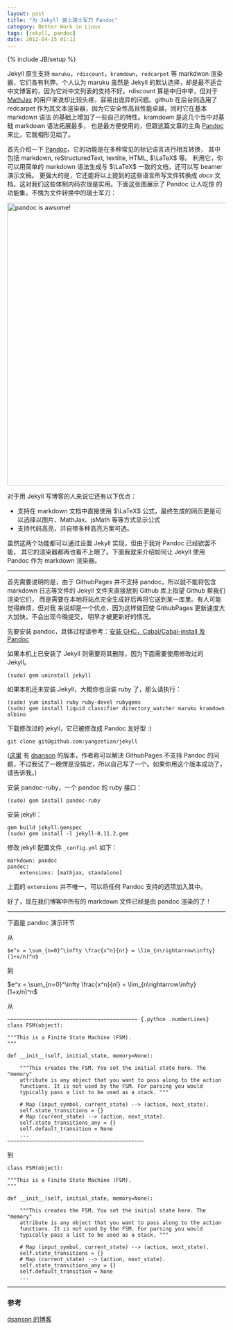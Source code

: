 ```yaml
---
layout: post
title: "为 Jekyll 装上瑞士军刀 Pandoc"
category: Better Work in Linux
tags: [jekyll, pandoc]
date: 2012-04-15 01:12
---
```

{% include JB/setup %}

Jekyll 原生支持 `maruku`，`rdiscount`，`kramdown`，`redcarpet` 等 markdwon 
渲染器，它们各有利弊。个人认为 maruku 虽然是 Jekyll 的默认选择，却是最不适合
中文博客的，因为它对中文列表的支持不好。rdiscount 算是中归中举，但对于
[MathJax][] 的用户来说却比较头疼，容易出诡异的问题。github 在后台则选用了
redcarpet 作为其文本渲染器，因为它安全性高且性能卓越，同时它在基本 markdown 语法
的基础上增加了一些自己的特性。kramdown 是这几个当中对基础 markdown 语法拓展最多，
也是最方便使用的，但跟这篇文章的主角 [Pandoc][] 来比，它就相形见绌了。

   [MathJax]: http://www.mathjax.org
   [Pandoc]: http://johnmacfarlane.net/pandoc

首先介绍一下 [Pandoc][]，它的功能是在多种常见的标记语言进行相互转换，
其中包括 markdown, reStructuredText, textilte, HTML, $\LaTeX$ 等。
利用它，你可以用简单的 markdown 语法生成与 $\LaTeX$ 一致的文档，还可以写
beamer 演示文稿。 更强大的是，它还能将以上提到的这些语言所写文件转换成 *docx*
文档，这对我们这些体制内码农很是实用。下面这张图展示了 Pandoc 让人吃惊
的功能集，不愧为文件转换中的瑞士军刀：

<img src="http://johnmacfarlane.net/pandoc/diagram.png" alt="pandoc is awsome!" width="650"/>

对于用 Jekyll 写博客的人来说它还有以下优点：

* 支持在 markdown 文档中直接使用 $\LaTeX$
公式，最终生成的网页更是可以选择以图片、MathJax、jsMath 等等方式显示公式
* 支持代码高亮，并自带多种高亮方案可选。

虽然这两个功能都可以通过设置 Jekyll 实现，但由于我对 Pandoc 已经欲罢不能，
其它的渲染器都再也看不上眼了。下面我就来介绍如何让 Jekyll 使用 Pandoc 作为
markdown 渲染器。

------------------------------------

首先需要说明的是，由于 GithubPages 并不支持 pandoc，所以就不能将包含 markdown
日志等文件的 Jekyll 文件夹直接放到 Github 库上指望 Github 帮我们渲染它们，
而是需要在本地将站点完全生成好后再将它送到某一库里。有人可能觉得麻烦，但对我
来说却是一个优点，因为这样做回使 GithubPages 更新速度大大加快，不会出现今晚提交，
明早才被更新好的情况。

先要安装 pandoc，具体过程请参考：[安装 GHC，Cabal/Cabal-install 及 Pandoc][post]

   [post]:/Better%20Work%20In%20Linux/2012/03/31/pandoc-cabal


如果本机上已安装了 Jekyll 则需要将其删除，因为下面需要使用修改过的 Jekyll。

    (sudo) gem uninstall jekyll

如果本机还未安装 Jekyll，大概你也没装 ruby 了，那么请执行：
    
    (sudo) yum install ruby ruby-devel rubygems
    (sudo) gem install liquid classifier directory_watcher maruku kramdown albino 

下载修改过的 jekyll，它已被修改成 Pandoc 友好型 :)

    git clone git@github.com:yangzetian/jekyll

([这里][dsanson-jekyll] 有 [dsanson][] 的版本，作者称可以解决 GithubPages 不支持 Pandoc
的问题，不过我试了一晚愣是没搞定，所以自己写了一个。如果你用这个版本成功了，请告诉我。)

   [dsanson-jekyll]: https://github.com/dsanson/jekyll
   [dsanson]: http://www.davidsanson.com/

安装 pandoc-ruby，一个 pandoc 的 ruby 接口：

    (sudo) gem install pandoc-ruby

安装 jekyll：
    
    gem build jekyll.gemspec
    (sudo) gem install -l jekyll-0.11.2.gem

修改 jekyll 配置文件 `_config.yml` 如下：

    markdown: pandoc
    pandoc:
        extensions: [mathjax, standalone]

上面的 `extensions` 并不唯一，可以将任何 Pandoc 支持的选项加入其中。

好了，现在我们博客中所有的 markdown 文件已经是由 pandoc 渲染的了！

------------------------------------------

下面是 pandoc 演示环节

从

    $e^x = \sum_{n=0}^\infty \frac{x^n}{n!} = \lim_{n\rightarrow\infty} (1+x/n)^n$

到

$e^x = \sum_{n=0}^\infty \frac{x^n}{n!} = \lim_{n\rightarrow\infty} (1+x/n)^n$

从

    ~~~~~~~~~~~~~~~~~~~~~~~~~~~~~~~~~~~~~~~~~~ {.python .numberLines}
    class FSM(object):
    
    """This is a Finite State Machine (FSM).
    """
    
    def __init__(self, initial_state, memory=None):

        """This creates the FSM. You set the initial state here. The "memory"
        attribute is any object that you want to pass along to the action
        functions. It is not used by the FSM. For parsing you would
        typically pass a list to be used as a stack. """
         
        # Map (input_symbol, current_state) --> (action, next_state).
        self.state_transitions = {}
        # Map (current_state) --> (action, next_state).
        self.state_transitions_any = {}
        self.default_transition = None
        ...
    ~~~~~~~~~~~~~~~~~~~~~~~~~~~~~~~~~~~~~~~~~~~~ 

到

~~~~~~~~~~~~~~~~~~~~~~~~~~~~~~~~~~~~~~~~~~ {.python .numberLines}
class FSM(object):

"""This is a Finite State Machine (FSM).
"""

def __init__(self, initial_state, memory=None):

    """This creates the FSM. You set the initial state here. The "memory"
    attribute is any object that you want to pass along to the action
    functions. It is not used by the FSM. For parsing you would
    typically pass a list to be used as a stack. """
     
    # Map (input_symbol, current_state) --> (action, next_state).
    self.state_transitions = {}
    # Map (current_state) --> (action, next_state).
    self.state_transitions_any = {}
    self.default_transition = None
    ...
~~~~~~~~~~~~~~~~~~~~~~~~~~~~~~~~~~~~~~~~~~~~ 

----------------------------------------

### 参考

   [dsanson 的博客](http://www.davidsanson.com)
